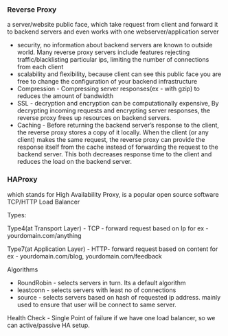 ### Reverse Proxy 

a server/website public face, which take request from client and forward it to backend servers and even works with one webserver/application server
- security, no information about backend servers are known to outside world. Many reverse proxy servers include features rejecting traffic/blacklisting particular ips, limiting the number of connections from each client
- scalability and flexibility, because client can see this public face you are free to change the configuration of your backend infrastructure
- Compression - Compressing server responses(ex - with gzip) to reduces the amount of bandwidth
- SSL - decryption and encryption can be computationally expensive, By decrypting incoming requests and encrypting server responses, the reverse proxy frees up resources on backend servers.
- Caching - Before returning the backend server’s response to the client, the reverse proxy stores a copy of it locally. When the client (or any client) makes the same request, the reverse proxy can provide the response itself from the cache instead of forwarding the request to the backend server. This both decreases response time to the client and reduces the load on the backend server.

### HAProxy

which stands for High Availability Proxy, is a popular open source software TCP/HTTP Load Balancer

Types:

Type4(at Transport Layer) - TCP - forward request based on Ip
for ex - yourdomain.com/anything

Type7(at Application Layer) - HTTP- forward request based on content
for ex - yourdomain.com/blog, yourdomain.com/feedback

Algorithms
* RoundRobin - selects servers in turn. Its a default algorithm
* leastconn  - selects servers with least no of connections
* source     - selects servers based on hash of requested ip address. mainly used to ensure that user will be connect to same server.


Health Check - Single Point of failure if we have one load balancer, so we can active/passive HA setup.


